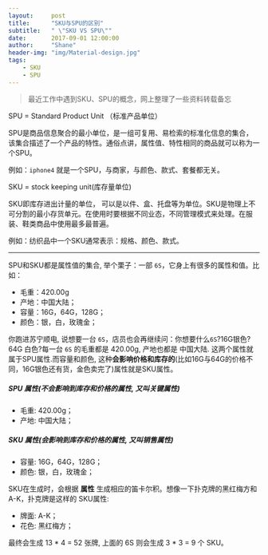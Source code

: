 ```yaml
---
layout:     post
title:      "SKU与SPU的区别"
subtitle:   " \"SKU VS SPU\""
date:       2017-09-01 12:00:00
author:     "Shane"
header-img: "img/Material-design.jpg"
tags:
    - SKU
    - SPU
---
```



>最近工作中遇到SKU、SPU的概念，网上整理了一些资料转载备忘

SPU = Standard Product Unit （标准产品单位）

SPU是商品信息聚合的最小单位，是一组可复用、易检索的标准化信息的集合，该集合描述了一个产品的特性。通俗点讲，属性值、特性相同的商品就可以称为一个SPU。

例如：`iphone4` 就是一个SPU，与商家，与颜色、款式、套餐都无关。

SKU = stock keeping unit(库存量单位)

SKU即库存进出计量的单位， 可以是以件、盒、托盘等为单位。SKU是物理上不可分割的最小存货单元。在使用时要根据不同业态，不同管理模式来处理。在服装、鞋类商品中使用最多最普遍。

例如：纺织品中一个SKU通常表示：规格、颜色、款式。

---

SPU和SKU都是属性值的集合, 举个栗子：一部 `6S`，它身上有很多的属性和值。比如：

- 毛重：420.00g
- 产地：中国大陆；
- 容量：16G，64G，128G；
- 颜色：银，白，玫瑰金；
 
你跑进苏宁顺电, 说想要一台 `6S`，店员也会再继续问：你想要什么`6S`?16G银色?64G 白色?每一台 `6S` 的毛重都是 420.00g, 产地也都是 中国大陆. 这两个属性就属于SPU属性.而容量和颜色, 这种**会影响价格和库存的**(比如16G与64G的价格不同，16G银色还有货，金色卖完了)属性就是SKU属性。

##### SPU 属性(不会影响到库存和价格的属性, 又叫关键属性)

- 毛重: 420.00g；
- 产地: 中国大陆；
 
##### SKU 属性(会影响到库存和价格的属性, 又叫销售属性)

- 容量: 16G，64G，128G；
- 颜色: 银，白，玫瑰金；

SKU在生成时，会根据 **属性** 生成相应的笛卡尔积。想像一下扑克牌的黑红梅方和A-K，扑克牌是这样的 SKU属性:

- 牌面: A-K；
- 花色: 黑红梅方；

最终会生成 13 * 4 = 52 张牌, 上面的 6S 则会生成 3 * 3 = 9 个 SKU。
